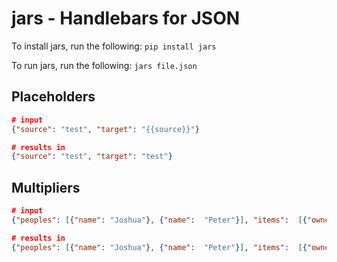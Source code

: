 # jars - Handlebars for JSON
To install jars, run the following:
`pip install jars`

To run jars, run the following:
`jars file.json`

## Placeholders 
```json
# input 
{"source": "test", "target": "{{source}}"}

# results in 
{"source": "test", "target": "test"}
```

## Multipliers 
```json
# input
{"peoples": [{"name": "Joshua"}, {"name":  "Peter"}], "items":  [{"owner": "people.name" }]}

# results in 
{"peoples": [{"name": "Joshua"}, {"name":  "Peter"}], "items":  [{"owner": "Joshua" }, {"owner": "Peter" }]}
```

